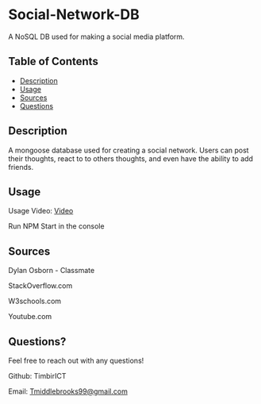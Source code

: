 # Social-Network-DB
A NoSQL DB used for making a social media platform.

## Table of Contents
- [Description](#Description)
- [Usage](#Usage)
- [Sources](#Sources)
- [Questions](#Questions)

## Description
A mongoose database used for creating a social network. Users can post their thoughts, react to to others thoughts,
and even have the ability to add friends.


## Usage
Usage Video: [Video](https://drive.google.com/file/d/1n92ucn6K6SApSlgteXm_KZ-zhyht4pq9/view?usp=sharing)

Run NPM Start in the console

## Sources
Dylan Osborn - Classmate

StackOverflow.com

W3schools.com

Youtube.com

## Questions?
Feel free to reach out with any questions!

Github: TimbirICT

Email: Tmiddlebrooks99@gmail.com

